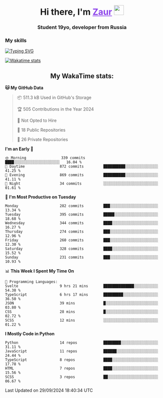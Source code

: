<h1 align="center">
    Hi there, I'm 
    <a href="https://t.me/litera11yme" target="_blank" style="color: #8C43EA">Zaur</a>
    <img src="https://github.com/blackcater/blackcater/raw/main/images/Hi.gif" height="32">
</h1>

<h3 align="center">
    Student 19yo, developer from Russia
</h3>  

### **My skills**
[![Typing SVG](https://readme-typing-svg.herokuapp.com?font=Oxanium&duration=3000&pause=1500&color=8C43EA&height=30&lines=JavaScript/TypeScript:+React.js,+Next.js;HTML+(PUG),+CSS+(SCSS);Python:+FastAPI,+Flask,+Aiogram,+Telethon;SQL:+PostgreSQL,+SQLite)](https://git.io/typing-svg)

[![Wakatime stats](https://github-readme-stats.vercel.app/api/wakatime?username=skyguy&hide_title=true&show_icons=true&title_color=8C43EA&icon_color=BE57EA&bg_color=30,191919,341b56&text_color=B1B1B1&border_radius=10&hide_border=true)](https://github.com/anuraghazra/github-readme-stats)


<h2 align="center"> My WakaTime stats: </h2>

<!--START_SECTION:waka-->
**🐱 My GitHub Data** 

> 📦 511.3 kB Used in GitHub's Storage 
 > 
> 🏆 505 Contributions in the Year 2024
 > 
> 🚫 Not Opted to Hire
 > 
> 📜 18 Public Repositories 
 > 
> 🔑 26 Private Repositories 
 > 
**I'm an Early 🐤** 

```text
🌞 Morning                339 commits         ████░░░░░░░░░░░░░░░░░░░░░   16.04 % 
🌆 Daytime                872 commits         ██████████░░░░░░░░░░░░░░░   41.25 % 
🌃 Evening                869 commits         ██████████░░░░░░░░░░░░░░░   41.11 % 
🌙 Night                  34 commits          ░░░░░░░░░░░░░░░░░░░░░░░░░   01.61 % 
```
📅 **I'm Most Productive on Tuesday** 

```text
Monday                   282 commits         ███░░░░░░░░░░░░░░░░░░░░░░   13.34 % 
Tuesday                  395 commits         █████░░░░░░░░░░░░░░░░░░░░   18.68 % 
Wednesday                344 commits         ████░░░░░░░░░░░░░░░░░░░░░   16.27 % 
Thursday                 274 commits         ███░░░░░░░░░░░░░░░░░░░░░░   12.96 % 
Friday                   260 commits         ███░░░░░░░░░░░░░░░░░░░░░░   12.30 % 
Saturday                 328 commits         ████░░░░░░░░░░░░░░░░░░░░░   15.52 % 
Sunday                   231 commits         ███░░░░░░░░░░░░░░░░░░░░░░   10.93 % 
```


📊 **This Week I Spent My Time On** 

```text
💬 Programming Languages: 
Svelte                   9 hrs 21 mins       ██████████████░░░░░░░░░░░   54.38 % 
TypeScript               6 hrs 17 mins       █████████░░░░░░░░░░░░░░░░   36.50 % 
JSON                     39 mins             █░░░░░░░░░░░░░░░░░░░░░░░░   03.80 % 
CSS                      28 mins             █░░░░░░░░░░░░░░░░░░░░░░░░   02.72 % 
SCSS                     12 mins             ░░░░░░░░░░░░░░░░░░░░░░░░░   01.22 % 
```

**I Mostly Code in Python** 

```text
Python                   14 repos            ████████░░░░░░░░░░░░░░░░░   31.11 % 
JavaScript               11 repos            ██████░░░░░░░░░░░░░░░░░░░   24.44 % 
TypeScript               8 repos             ████░░░░░░░░░░░░░░░░░░░░░   17.78 % 
HTML                     7 repos             ████░░░░░░░░░░░░░░░░░░░░░   15.56 % 
SCSS                     3 repos             ██░░░░░░░░░░░░░░░░░░░░░░░   06.67 % 
```




 Last Updated on 29/09/2024 18:40:34 UTC
<!--END_SECTION:waka-->
